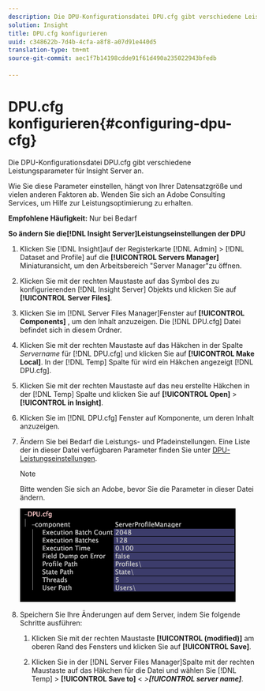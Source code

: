 ```yaml
---
description: Die DPU-Konfigurationsdatei DPU.cfg gibt verschiedene Leistungsparameter für Insight Server an.
solution: Insight
title: DPU.cfg konfigurieren
uuid: c348622b-7d4b-4cfa-a8f8-a07d91e440d5
translation-type: tm+mt
source-git-commit: aec1f7b14198cdde91f61d490a235022943bfedb

---
```



# DPU.cfg konfigurieren{#configuring-dpu-cfg}

Die DPU-Konfigurationsdatei DPU.cfg gibt verschiedene Leistungsparameter für Insight Server an.

Wie Sie diese Parameter einstellen, hängt von Ihrer Datensatzgröße und vielen anderen Faktoren ab. Wenden Sie sich an Adobe Consulting Services, um Hilfe zur Leistungsoptimierung zu erhalten.

**Empfohlene Häufigkeit:** Nur bei Bedarf

**So ändern Sie die[!DNL Insight Server]Leistungseinstellungen der DPU**

1. Klicken Sie [!DNL Insight]auf der Registerkarte [!DNL Admin] > [!DNL Dataset and Profile] auf die **[!UICONTROL Servers Manager]** Miniaturansicht, um den Arbeitsbereich &quot;Server Manager&quot;zu öffnen.
1. Klicken Sie mit der rechten Maustaste auf das Symbol des zu konfigurierenden [!DNL Insight Server] Objekts und klicken Sie auf **[!UICONTROL Server Files]**.
1. Klicken Sie im [!DNL Server Files Manager]Fenster auf **[!UICONTROL Components]** , um den Inhalt anzuzeigen. Die [!DNL DPU.cfg] Datei befindet sich in diesem Ordner.
1. Klicken Sie mit der rechten Maustaste auf das Häkchen in der Spalte *Servername* für [!DNL DPU.cfg] und klicken Sie auf **[!UICONTROL Make Local]**. In der [!DNL Temp] Spalte für wird ein Häkchen angezeigt [!DNL DPU.cfg].
1. Klicken Sie mit der rechten Maustaste auf das neu erstellte Häkchen in der [!DNL Temp] Spalte und klicken Sie auf **[!UICONTROL Open]** > **[!UICONTROL in Insight]**.
1. Klicken Sie im [!DNL DPU.cfg] Fenster auf Komponente, um deren Inhalt anzuzeigen.
1. Ändern Sie bei Bedarf die Leistungs- und Pfadeinstellungen. Eine Liste der in dieser Datei verfügbaren Parameter finden Sie unter [DPU-Leistungseinstellungen](../../../home/c-inst-svr/c-cfg-stgs-ref/c-dpu-perf-stgs.md#concept-477c4c526de44bda84176e62266c3df1).

   >[!NOTE]
   >
   >Bitte wenden Sie sich an Adobe, bevor Sie die Parameter in dieser Datei ändern.

   ![](assets/cfg_DPU_egvalues.png)

1. Speichern Sie Ihre Änderungen auf dem Server, indem Sie folgende Schritte ausführen:

   1. Klicken Sie mit der rechten Maustaste **[!UICONTROL (modified)]** am oberen Rand des Fensters und klicken Sie auf **[!UICONTROL Save]**.

   1. Klicken Sie in der [!DNL Server Files Manager]Spalte mit der rechten Maustaste auf das Häkchen für die Datei und wählen Sie [!DNL Temp] > **[!UICONTROL Save to]** &lt; *>**[!UICONTROL server name]***.

